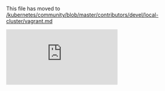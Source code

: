 This file has moved to [/kubernetes/community/blob/master/contributors/devel/local-cluster/vagrant.md](https://github.com/kubernetes/community/blob/master/contributors/devel/local-cluster/vagrant.md)


<!-- BEGIN MUNGE: GENERATED_ANALYTICS -->
[![Analytics](https://kubernetes-site.appspot.com/UA-36037335-10/GitHub/docs/devel/local-cluster/vagrant.md?pixel)]()
<!-- END MUNGE: GENERATED_ANALYTICS -->
